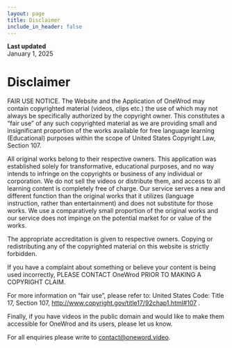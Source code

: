 ```yaml
---
layout: page
title: Disclaimer
include_in_header: false
---
```


**Last updated**  
January 1, 2025

# Disclaimer
FAIR USE NOTICE. The Website and the Application of OneWrod may contain copyrighted material (videos, clips etc.) the use of which may not always be specifically authorized by the copyright owner. This constitutes a “fair use” of any such copyrighted material as we are providing small and insignificant proportion of the works available for free language learning (Educational) purposes within the scope of United States Copyright Law, Section 107.

All original works belong to their respective owners. This application was established solely for transformative, educational purposes, and no way intends to infringe on the copyrights or business of any individual or corporation. We do not sell the videos or distribute them, and access to all learning content is completely free of charge. Our service serves a new and different function than the original works that it utilizes (language instruction, rather than entertainment) and does not substitute for those works. We use a comparatively small proportion of the original works and our service does not impinge on the potential market for or value of the works.

The appropriate accreditation is given to respective owners. Copying or redistributing any of the copyrighted material on this website is strictly forbidden.

If you have a complaint about something or believe your content is being used incorrectly, PLEASE CONTACT OneWrod PRIOR TO MAKING A COPYRIGHT CLAIM.

For more information on “fair use”, please refer to: United States Code: Title 17, Section 107, http://www.copyright.gov/title17/92chap1.html#107 .

Finally, if you have videos in the public domain and would like to make them accessible for OneWrod and its users, please let us know.

For all enquiries please write to contact@oneword.video.